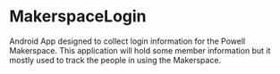 # MakerspaceLogin

Android App designed to collect login information for the Powell Makerspace.  This application will hold some member information but it mostly used to track the people in using the Makerspace.
